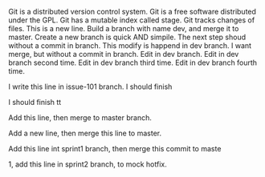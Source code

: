 Git is a distributed version control system.
Git is a free software distributed under the GPL.
Git has a mutable index called stage.
Git tracks changes of files.
This is a new line.
Build a branch with name dev, and merge it to master.
Create a new branch is quick AND simpile.
The next step shoud without a commit in branch.
This modify is happend in dev branch.
I want merge, but without a commit in branch.
Edit in dev branch.
Edit in dev branch second time.
Edit in dev branch third time.
Edit in dev branch fourth time.

I write this line in issue-101 branch.
I should finish 

I should finish tt

Add this line, then merge to master branch.

Add a new line, then merge this line to master.

Add this line int sprint1 branch, then merge this commit to maste

1, add this line in sprint2 branch, to mock hotfix.

